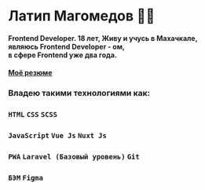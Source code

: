 # Латип Магомедов 👨‍💻
#### Frontend Developer. 18 лет, Живу  и учусь в Махачкале, <br> являюсь Frontend Developer - ом,<br> в сфере Frontend уже два года.
#### <a href="https://drive.google.com/file/d/1S7Amc3U6X_GkihBqdk2mvVotRVuH8wn6/view?usp=sharing">Моё резюме</a>
### Владею такими технологиями как:
### ```HTML``` ```CSS``` ```SCSS``` 
### ```JavaScript``` ```Vue Js``` ```Nuxt Js``` 
### ```PWA``` ```Laravel (Базовый уровень)``` ```Git```
### ```БЭМ``` ```Figma ```


